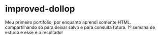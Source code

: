 # improved-dollop
Meu primeiro portifolio, por enquanto aprendi somente HTML. compartilhando só para deixar salvo e para consulta futura. 1º semana de estudo e esse é o resultado!
